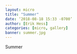 ```yaml
---
layout: micro
title: "Summer" 
date: ‘2018-08-18 15:33 -0700’
author: [Erik Hess]
categories: [micro, gallery]
banner: summer.jpg
---
```


Summer 

